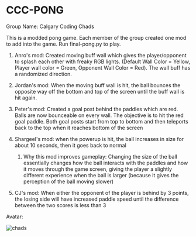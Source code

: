 # CCC-PONG

Group Name: Calgary Coding Chads

This is a modded pong game. Each member of the group created one mod to add into the game. Run final-pong.py to play.

1. Anro's mod: Created moving buff wall which gives the player/opponent to splash each other with freaky RGB lights. (Default Wall Color = Yellow, Player wall color = Green, Opponent Wall Color = Red). The wall buff has a randomized direction.

2. Jordan's mod: When the moving buff wall is hit, the ball bounces the opposite way off the bottom and top of the screen until the buff wall is hit again. 

3. Peter's mod: Created a goal post behind the paddles which are red. Balls are now bounceable on every wall. The objective is to hit the red goal paddle. Both goal posts start from top to bottom and then teleports back to the top when it reaches bottom of the screen

4. Shargeel's mod: when the powerup is hit, the ball increases in size for about 10 seconds, then it goes back to normal
   1. Why this mod improves gameplay: Changing the size of the ball essentially changes how the ball interacts with the paddles and how it moves through
      the game screen, giving the player a slightly different experience when the ball is larger (because it gives the perception of the ball moving slower)

5. CJ's mod: When either the opponent of the player is behind by 3 points, the losing side will have increased paddle speed until the difference between the two scores is less than 3

Avatar:

![chads](https://user-images.githubusercontent.com/59932594/191081571-96cb6e9a-9a76-4206-b3d4-793088c3bcf0.jpg)

